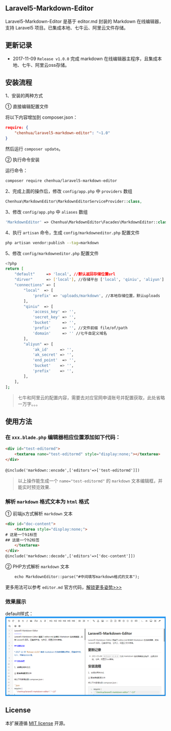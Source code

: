 Laravel5-Markdown-Editor
---------
Laravel5-Markdown-Editor 是基于 editor.md 封装的 Markdown 在线编辑器，支持 Laravel5 项目。已集成本地、七牛云、阿里云文件存储。

## 更新记录

* 2017-11-09 `Release v1.0.0` 完成 markdown 在线编辑器主程序，且集成本地、七牛、阿里云oss存储。

## 安装流程

1、安装的两种方式

① 直接编辑配置文件

将以下内容增加到 composer.json：

```json
require: {
    "chenhua/laravel5-markdown-editor": "~1.0"
}
```

然后运行 `composer update`。

② 执行命令安装

运行命令：

```bash
composer require chenhua/laravel5-markdown-editor
```

2、完成上面的操作后，修改 `config/app.php` 中 `providers` 数组

```php
Chenhua\MarkdownEditor\MarkdownEditorServiceProvider::class,
```

3、修改 `config/app.php` 中 `aliases` 数组

```php
'MarkdownEditor' => Chenhua\MarkdownEditor\Facades\MarkdownEditor::class,
```

4、执行 `artisan` 命令，生成 `config/markdowneditor.php` 配置文件

```bash
php artisan vendor:publish --tag=markdown
```

5、修改 `config/markdowneditor.php` 配置文件

```bash
<?php
return [
    "default"     => 'local', //默认返回存储位置url
    "dirver"      => ['local'], //存储平台 ['local', 'qiniu', 'aliyun']
    "connections" => [
        "local"  => [
            'prefix' => 'uploads/markdown', //本地存储位置，默认uploads
        ],
        "qiniu"  => [
            'access_key' => '',
            'secret_key' => '',
            'bucket'     => '',
            'prefix'     => '', //文件前缀 file/of/path
            'domain'     => '' //七牛自定义域名
        ],
        "aliyun" => [
            'ak_id'     => '',
            'ak_secret' => '',
            'end_point'  => '',
            'bucket'    => '',
            'prefix'    => '',
        ],
    ],
];
```
> 七牛和阿里云的配置内容，需要去对应官网申请账号并配置获取，此处省略一万字。。。

## 使用方法

### 在 `xxx.blade.php` 编辑器相应位置添加如下代码：

```html
<div id="test-editormd">
    <textarea name="test-editormd" style="display:none;"></textarea>
</div>

@include('markdown::encode',['editors'=>['test-editormd']])
```
> 以上操作能生成一个 `name="test-editormd"` 的 `markdown` 文本编辑框，并能实时预览效果.

### 解析 `markdown` 格式文本为 `html` 格式

① 前端js方式解析 `markdown` 文本

```html
<div id="doc-content">
    <textarea style="display:none;">
# 这是一个h1标签
## 这是一个h2标签
    </textarea>
</div>
@include('markdown::decode',['editors'=>['doc-content']])
```

② PHP方式解析 `markdown` 文本

```html
    echo MarkdownEditor::parse("#中间填写markdown格式的文本");
```

更多用法可以参考 `editor.md` 官方代码，[解锁更多姿势>>>](http://pandao.github.io/editor.md/)

### 效果展示

default样式：
![markdown.png](./images/markdown.png)


## License
本扩展遵循 [MIT license](http://opensource.org/licenses/MIT) 开源。



